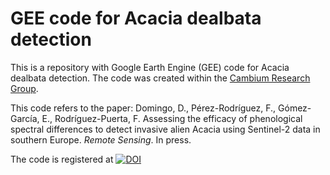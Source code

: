 # GEE code for Acacia dealbata detection
This is a repository with Google Earth Engine (GEE) code for Acacia dealbata detection. The code was created within the [Cambium Research Group](https://www.cambiumresearch.eu/).

This code refers to the paper: Domingo, D., Pérez-Rodríguez, F., Gómez-García, E., Rodríguez-Puerta, F. Assessing the efficacy of phenological spectral differences to detect invasive alien Acacia using Sentinel-2 data in southern Europe. _Remote Sensing_. In press.


The code is registered at [![DOI](https://zenodo.org/badge/593168799.svg)](https://zenodo.org/badge/latestdoi/593168799)
